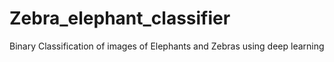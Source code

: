 # Zebra_elephant_classifier
Binary Classification of images of Elephants and Zebras using deep learning
